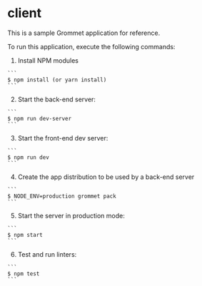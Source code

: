 # client

This is a sample Grommet application for reference.

To run this application, execute the following commands:

  1. Install NPM modules

    ```
    $ npm install (or yarn install)
    ```

  2. Start the back-end server:

    ```
    $ npm run dev-server
    ```

  3. Start the front-end dev server:

    ```
    $ npm run dev
    ```

  4. Create the app distribution to be used by a back-end server

    ```
    $ NODE_ENV=production grommet pack
    ```

  5. Start the server in production mode:

    ```
    $ npm start
    ```

  6. Test and run linters:

    ```
    $ npm test
    ```
